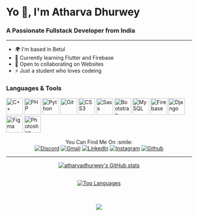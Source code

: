# Yo 👋, I'm Atharva Dhurwey
### A Passionate Fullstack Developer from India

-------------------

* 🌍  I'm based in Betul
* 🧠  Currently learning Flutter and Firebase
* 🤝  Open to collaborating on Websites
* ⚡  Just a student who loves codeing

### Languages & Tools

<p align="left">
    <a href="https://docs.microsoft.com/en-us/cpp/?view=msvc-170" target="_blank" rel="noreferrer"><img
            src="https://skillicons.dev/icons?i=cpp" width="45" height="45" alt="C++" /></a>
    <a href="https://www.php.net/" target="_blank" rel="noreferrer"><img src="https://skillicons.dev/icons?i=php"
            width="45" height="45" alt="PHP" /></a>
    <a href="https://www.python.org/" target="_blank" rel="noreferrer"><img src="https://skillicons.dev/icons?i=python"
            width="45" height="45" alt="Python" /></a>
    <a href="https://git-scm.com/" target="_blank" rel="noreferrer"><img
            src="https://skillicons.dev/icons?i=git"
            width="45" height="45" alt="Git" /></a>
    <a href="https://www.w3.org/TR/CSS/#css" target="_blank" rel="noreferrer"><img
            src="https://skillicons.dev/icons?i=css" width="45" height="45" alt="CSS3" /></a>
    <a href="https://sass-lang.com/" target="_blank" rel="noreferrer"><img src="https://skillicons.dev/icons?i=sass"
            width="45" height="45" alt="Sass" /></a>
    <a href="https://getbootstrap.com/" target="_blank" rel="noreferrer"><img
            src="https://skillicons.dev/icons?i=bootstrap" width="45" height="45" alt="Bootstrap" /></a>
    <a href="https://www.mysql.com/" target="_blank" rel="noreferrer"><img src="https://skillicons.dev/icons?i=mysql"
            width="45" height="45" alt="MySQL" /></a>
    <a href="https://firebase.google.com/" target="_blank" rel="noreferrer"><img
            src="https://skillicons.dev/icons?i=firebase" width="45" height="45" alt="Firebase" /></a>
    <a href="https://www.djangoproject.com/" target="_blank" rel="noreferrer"><img
            src="https://skillicons.dev/icons?i=django" width="45" height="45" alt="Django" /></a>
    <a href="https://www.figma.com/" target="_blank" rel="noreferrer"><img src="https://skillicons.dev/icons?i=figma"
            width="45" height="45" alt="Figma" /></a>
    <a href="https://www.adobe.com/uk/products/photoshop.html" target="_blank" rel="noreferrer"><img
            src="https://skillicons.dev/icons?i=photoshop" width="45" height="45" alt="Photoshop" /></a>
</p>

<p align="center">
    You Can Find Me On :smile:<br>
    <a href="https://discord.com/users/370531328233570305"><img
            src="https://img.shields.io/badge/Discord-5865F2.svg?style=for-the-badge&logo=Discord&logoColor=white"
            alt="Discord"></a>
    <a href="mailto:atharva.dhurwey.2000@gmail.com"><img src="https://img.shields.io/badge/Gmail-EA4335.svg?style=for-the-badge&logo=Gmail&logoColor=white"
            alt="Gmail"></a>
    <a href="https://www.linkedin.com/in/atharva-dhurwey-9b1478202"><img
            src="https://img.shields.io/badge/LinkedIn-0A66C2.svg?style=for-the-badge&logo=LinkedIn&logoColor=white"
            alt="LinkedIn"></a>
    <a href="https://www.instagram.com/senpai.desu.6260/"><img
            src="https://img.shields.io/badge/Instagram-E4405F.svg?style=for-the-badge&logo=Instagram&logoColor=white"
            alt="Instagram"></a>
    <a href="https://github.com/atharvadhurwey"><img src="https://img.shields.io/badge/GitHub-181717.svg?style=for-the-badge&logo=GitHub&logoColor=white"
            alt="Github"></a>
</p>

-------------------

<p align="center">
    <a href="http://www.github.com/atharvadhurwey"><img
            src="https://github-readme-stats.vercel.app/api?username=atharvadhurwey&theme=tokyonight&show_icons=true"
            alt="atharvadhurwey's GitHub stats" /></a>
<p>

<p align="center">
  <br>
    <a href="https://github.com/atharvadhurwey" align="left">
        <img src="https://github-readme-stats.vercel.app/api/top-langs/?username=atharvadhurwey&theme=tokyonight&layout=compact"
            alt="Top Languages" />
    </a>
</p>

<p align="center">
  <br>
  <br>
  <a href="https://count.getloli.com/"><img src="https://count.getloli.com/get/@:atharvadhurwey"></a>
</p>
